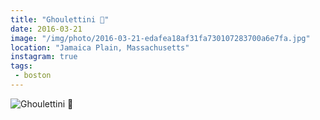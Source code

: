 ```yaml
---
title: "Ghoulettini 👻"
date: 2016-03-21
image: "/img/photo/2016-03-21-edafea18af31fa730107283700a6e7fa.jpg"
location: "Jamaica Plain, Massachusetts"
instagram: true
tags:
 - boston
---
```


![Ghoulettini 👻](/img/photo/2016-03-21-edafea18af31fa730107283700a6e7fa.jpg)
